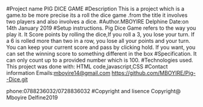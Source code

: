 #Project name
PIG DICE GAME
#Description
This is a project which is a game.to be more precise its a roll the dice game .from the title it involves two players and also involves a dice.
#Author.MBOYIRE Delphine
Date:on 14th January 2019
#Setup instructions.
Pig Dice Game  refers to the way you play it. It Score points by rolling the dice,If you roll a 3, you lose your turn. If a 6 is rolled more than two in a row, you lose all your points and your turn. You can keep your current score and pass by clicking hold. If you want, you can set the winning score to something different in the box
#Specification.
It can only count up to a provided number which is 100.
#Technologies used.
This project was done with: HTML code,javascript,CSS
#Contact information
Emails:mboyire14@gmail.com
https://github.com/MBOYIRE/Pig--Dice.git

phone:0788236032/0728836032
#Copyright and lisence
Copyright@ Mboyire Delfine2019


